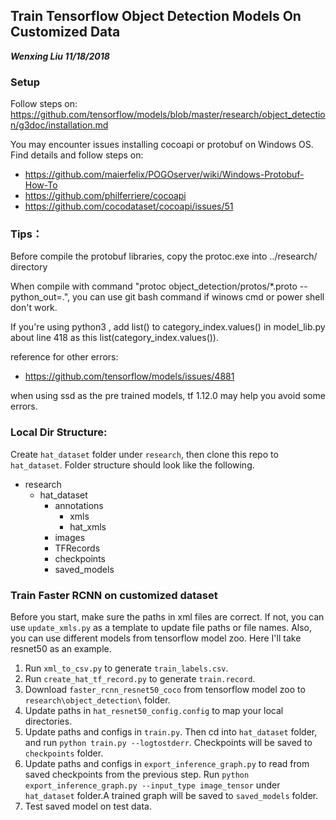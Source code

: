 ## Train Tensorflow Object Detection Models On Customized Data

***Wenxing Liu 11/18/2018***

### Setup

Follow steps on:
https://github.com/tensorflow/models/blob/master/research/object_detection/g3doc/installation.md

You may encounter issues installing cocoapi or protobuf on Windows OS. Find details and follow steps on:
- https://github.com/maierfelix/POGOserver/wiki/Windows-Protobuf-How-To
- https://github.com/philferriere/cocoapi
- https://github.com/cocodataset/cocoapi/issues/51

### Tips：

Before compile the protobuf libraries, copy the protoc.exe into ../research/ directory 

When compile with command "protoc object_detection/protos/*.proto --python_out=.", you can use git bash command if winows cmd or power shell don't work. 

If you're using python3 , add list() to category_index.values() in model_lib.py about line 418 as this list(category_index.values()).

reference for other errors:
- https://github.com/tensorflow/models/issues/4881

when using ssd as the pre trained models, tf 1.12.0 may help you avoid some errors.

### Local Dir Structure:

Create `hat_dataset` folder under `research`, then clone this repo to `hat_dataset`. Folder structure should look like the following.

- research
    - hat_dataset
        - annotations
            - xmls
            - hat_xmls
        - images
        - TFRecords
        - checkpoints
        - saved_models
        

### Train Faster RCNN on customized dataset
Before you start, make sure the paths in xml files are correct. If not, you can use `update_xmls.py` as a template to update file paths or file names.
Also, you can use different models from tensorflow model zoo. Here I'll take resnet50 as an example. 

1. Run `xml_to_csv.py` to generate `train_labels.csv`.
2. Run `create_hat_tf_record.py` to generate `train.record`.
3. Download `faster_rcnn_resnet50_coco` from tensorflow model zoo to `research\object_detection\` folder.
4. Update paths in `hat_resnet50_config.config` to map your local directories.
5. Update paths and configs in `train.py`. Then cd into `hat_dataset` folder, and run `python train.py --logtostderr`. Checkpoints will be saved to `checkpoints` folder.
6. Update paths and configs in `export_inference_graph.py` to read from saved checkpoints from the previous step. Run `python export_inference_graph.py --input_type image_tensor` under `hat_dataset` folder.A trained graph will be saved to `saved_models` folder.
7. Test saved model on test data.
